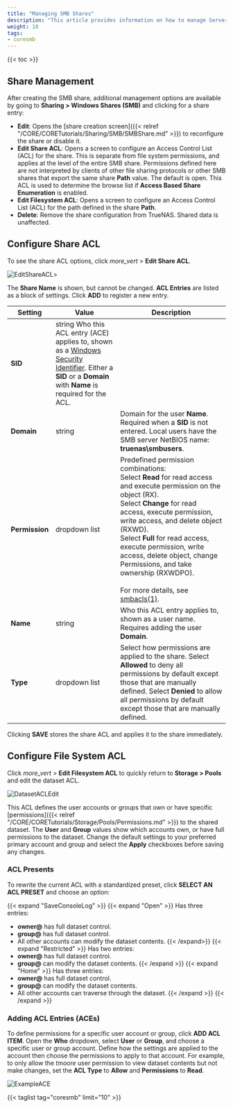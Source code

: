 ```yaml
---
title: "Managing SMB Shares"
description: "This article provides information on how to manage Server Message Block (SMB) shares on your TrueNAS."
weight: 10
tags:
- coresmb
---
```


{{< toc >}}

## Share Management

After creating the SMB share, additional management options are available by going to **Sharing > Windows Shares (SMB)** and clicking <i class="fa fa-ellipsis-v" aria-hidden="true" title="Options"></i> for a share entry:

* **Edit**: Opens the [share creation screen]({{< relref "/CORE/CORETutorials/Sharing/SMB/SMBShare.md" >}}) to reconfigure the share or disable it.
* **Edit Share ACL**: Opens a screen to configure an Access Control List (ACL) for the share. This is separate from file system permissions, and applies at the level of the entire SMB share. Permissions defined here are not interpreted by clients of other file sharing protocols or other SMB shares that export the same share **Path** value. The default is open. This ACL is used to determine the browse list if **Access Based Share Enumeration** is enabled.
* **Edit Filesystem ACL**: Opens a screen to configure an Access Control List (ACL) for the path defined in the share **Path**.
* **Delete**: Remove the share configuration from TrueNAS. Shared data is unaffected.

## Configure Share ACL

To see the share ACL options, click <i class="material-icons" aria-hidden="true" title="Options">more_vert</i> > **Edit Share ACL**.

![EditShareACL](/images/CORE/12.0/SharingSMBShareACL.png "Share ACL Options")>

The **Share Name** is shown, but cannot be changed.
**ACL Entries** are listed as a block of settings.
Click **ADD** to register a new entry.

| Setting | Value| Description |
|---------|------|-------------|
| **SID** | string  Who this ACL entry (ACE) applies to, shown as a [Windows Security Identifier](https://docs.microsoft.com/en-us/windows/win32/secauthz/security-identifiers). Either a **SID** or a **Domain** with **Name** is required for the ACL. |
| **Domain** | string | Domain for the user **Name**. Required when a **SID** is not entered. Local users have the SMB server NetBIOS name: **truenas\\smbusers**.
| **Permission** | dropdown list | Predefined permission combinations:<br> Select **Read** for read access and execute permission on the object (RX).<br> Select **Change** for read access, execute permission, write access, and delete object (RXWD).<br> Select **Full** for read access, execute permission, write access, delete object, change Permissions, and take ownership (RXWDPO).<br><br>For more details, see [smbacls(1)](https://www.samba.org/samba/docs/current/man-html/smbcacls.1.html). |
| **Name** | string | Who this ACL entry applies to, shown as a user name. Requires adding the user **Domain**. |
| **Type** | dropdown list | Select how permissions are applied to the share. Select **Allowed** to deny all permissions by default except those that are manually defined. Select **Denied** to allow all permissions by default except those that are manually defined. |

Clicking **SAVE** stores the share ACL and applies it to the share immediately.

## Configure File System ACL

Click <i class="material-icons" aria-hidden="true" title="Options">more_vert</i> > **Edit Filesystem ACL** to quickly return to **Storage > Pools** and edit the dataset ACL.

![DatasetACLEdit](/images/CORE/12.0/StoragePoolsEditACLOwner.png "Dataset Permissions Options")

This ACL defines the user accounts or groups that own or have specific [permissions]({{< relref "/CORE/CORETutorials/Storage/Pools/Permissions.md" >}}) to the shared dataset.
The **User** and **Group** values show which accounts own, or have full permissions to the dataset.
Change the default settings to your preferred primary account and group and select the **Apply** checkboxes before saving any changes.

### ACL Presents 

To rewrite the current ACL with a standardized preset, click **SELECT AN ACL PRESET** and choose an option:

{{< expand "SaveConsoleLog" >}}
{{< expand "Open" >}}
Has three entries:
* **owner@** has full dataset control.
* **group@** has full dataset control.
* All other accounts can modify the dataset contents.
{{< /expand>}}
{{< expand "Restricted" >}}
Has two entries:
* **owner@** has full dataset control.
* **group@** can modify the dataset contents.
{{< /expand >}}
{{< expand "Home" >}}
Has three entries:
* **owner@** has full dataset control.
* **group@** can modify the dataset contents.
* All other accounts can traverse through the dataset.
{{< /expand >}}
{{< /expand >}}


### Adding ACL Entries (ACEs)

To define permissions for a specific user account or group, click **ADD ACL ITEM**.
Open the **Who** dropdown, select **User** or **Group**, and choose a specific user or group account.
Define how the settings are applied to the account then choose the permissions to apply to that account.
For example, to only allow the *tmoore* user permission to view dataset contents but not make changes, set the **ACL Type** to **Allow** and **Permissions** to **Read**.

![ExampleACE](/images/CORE/12.0/StoragePoolsEditACLExample.png "Sample ACE")

{{< taglist tag="coresmb" limit="10" >}}
